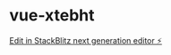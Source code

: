 # vue-xtebht

[Edit in StackBlitz next generation editor ⚡️](https://stackblitz.com/~/github.com/xuanruili/vue-xtebht)